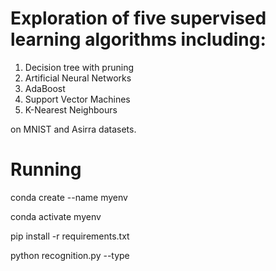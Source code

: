 # Exploration of five supervised learning algorithms including:

1. Decision tree with pruning
2. Artificial Neural Networks
3. AdaBoost
4. Support Vector Machines
5. K-Nearest Neighbours

on MNIST and Asirra datasets.

# Running

conda create --name myenv

conda activate myenv

pip install -r requirements.txt

python recognition.py --type <Classifier Type>
